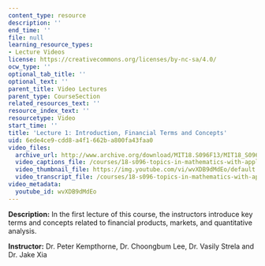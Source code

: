 ```yaml
---
content_type: resource
description: ''
end_time: ''
file: null
learning_resource_types:
- Lecture Videos
license: https://creativecommons.org/licenses/by-nc-sa/4.0/
ocw_type: ''
optional_tab_title: ''
optional_text: ''
parent_title: Video Lectures
parent_type: CourseSection
related_resources_text: ''
resource_index_text: ''
resourcetype: Video
start_time: ''
title: 'Lecture 1: Introduction, Financial Terms and Concepts'
uid: 6ede4ce9-cdd8-a4f1-662b-a800fa43faa0
video_files:
  archive_url: http://www.archive.org/download/MIT18.S096F13/MIT18_S096F13_lec01_300k.mp4
  video_captions_file: /courses/18-s096-topics-in-mathematics-with-applications-in-finance-fall-2013/259db961e75e533bb82fd35b8af5f8af_wvXDB9dMdEo.vtt
  video_thumbnail_file: https://img.youtube.com/vi/wvXDB9dMdEo/default.jpg
  video_transcript_file: /courses/18-s096-topics-in-mathematics-with-applications-in-finance-fall-2013/172d154dd82133659dbf36bc4d3981ed_wvXDB9dMdEo.pdf
video_metadata:
  youtube_id: wvXDB9dMdEo
---
```


**Description:** In the first lecture of this course, the instructors introduce key terms and concepts related to financial products, markets, and quantitative analysis.

**Instructor:** Dr. Peter Kempthorne, Dr. Choongbum Lee, Dr. Vasily Strela and Dr. Jake Xia

